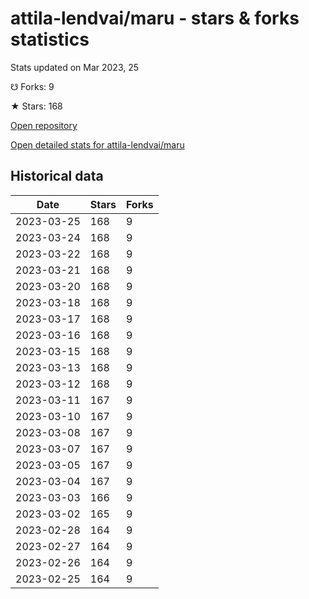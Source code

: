 # attila-lendvai/maru - stars & forks statistics

Stats updated on Mar 2023, 25

☋ Forks: 9

★ Stars: 168

[Open repository](https://github.com/attila-lendvai/maru)

[Open detailed stats for attila-lendvai/maru](https://reviewgithub.com/rep/attila-lendvai/maru)

## Historical data
| Date | Stars | Forks |
|------|-------|-------|
| 2023-03-25 | 168 | 9 | 
| 2023-03-24 | 168 | 9 | 
| 2023-03-22 | 168 | 9 | 
| 2023-03-21 | 168 | 9 | 
| 2023-03-20 | 168 | 9 | 
| 2023-03-18 | 168 | 9 | 
| 2023-03-17 | 168 | 9 | 
| 2023-03-16 | 168 | 9 | 
| 2023-03-15 | 168 | 9 | 
| 2023-03-13 | 168 | 9 | 
| 2023-03-12 | 168 | 9 | 
| 2023-03-11 | 167 | 9 | 
| 2023-03-10 | 167 | 9 | 
| 2023-03-08 | 167 | 9 | 
| 2023-03-07 | 167 | 9 | 
| 2023-03-05 | 167 | 9 | 
| 2023-03-04 | 167 | 9 | 
| 2023-03-03 | 166 | 9 | 
| 2023-03-02 | 165 | 9 | 
| 2023-02-28 | 164 | 9 | 
| 2023-02-27 | 164 | 9 | 
| 2023-02-26 | 164 | 9 | 
| 2023-02-25 | 164 | 9 | 

